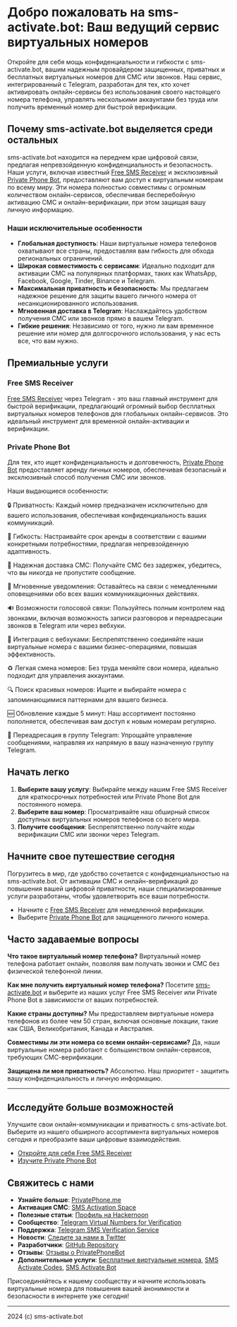 # Добро пожаловать на sms-activate.bot: Ваш ведущий сервис виртуальных номеров

Откройте для себя мощь конфиденциальности и гибкости с sms-activate.bot, вашим надежным провайдером защищенных, приватных и бесплатных виртуальных номеров для СМС или звонков. Наш сервис, интегрированный с Telegram, разработан для тех, кто хочет активировать онлайн-сервисы без использования своего настоящего номера телефона, управлять несколькими аккаунтами без труда или получить временный номер для быстрой верификации.

## Почему sms-activate.bot выделяется среди остальных

sms-activate.bot находится на переднем крае цифровой связи, предлагая непревзойденную конфиденциальность и безопасность. Наши услуги, включая известный [Free SMS Receiver](https://t.me/FreeSmsReceiver) и эксклюзивный [Private Phone Bot](https://t.me/PrivatePhoneBot), предоставляют вам доступ к виртуальным номерам по всему миру. Эти номера полностью совместимы с огромным количеством онлайн-сервисов, обеспечивая бесперебойную активацию СМС и онлайн-верификации, при этом защищая вашу личную информацию.

### Наши исключительные особенности

- **Глобальная доступность**: Наши виртуальные номера телефонов охватывают все страны, предоставляя вам гибкость для обхода региональных ограничений.
- **Широкая совместимость с сервисами**: Идеально подходит для активации СМС на популярных платформах, таких как WhatsApp, Facebook, Google, Tinder, Binance и Telegram.
- **Максимальная приватность и безопасность**: Мы предлагаем надежное решение для защиты вашего личного номера от несанкционированного использования.
- **Мгновенная доставка в Telegram**: Наслаждайтесь удобством получения СМС или звонков прямо в вашем Telegram.
- **Гибкие решения**: Независимо от того, нужно ли вам временное решение или номер для долгосрочного использования, у нас есть все, что вам нужно.

## Премиальные услуги

### Free SMS Receiver

[Free SMS Receiver](https://t.me/FreeSmsReceiver) через Telegram - это ваш главный инструмент для быстрой верификации, предлагающий огромный выбор бесплатных виртуальных номеров телефонов для глобальных онлайн-сервисов. Это идеальный инструмент для временной онлайн-активации и верификации.

### Private Phone Bot

Для тех, кто ищет конфиденциальность и долговечность, [Private Phone Bot](https://t.me/PrivatePhoneBot) предоставляет аренду личных номеров, обеспечивая безопасный и эксклюзивный способ получения СМС или звонков.

Наши выдающиеся особенности:

🔒 Приватность: Каждый номер предназначен исключительно для вашего использования, обеспечивая конфиденциальность ваших коммуникаций.

📆 Гибкость: Настраивайте срок аренды в соответствии с вашими конкретными потребностями, предлагая непревзойденную адаптивность.

🚀 Надежная доставка СМС: Получайте СМС без задержек, убедитесь, что вы никогда не пропустите сообщение.

📲 Мгновенные уведомления: Оставайтесь на связи с немедленными оповещениями обо всех ваших коммуникационных действиях.

🔊 Возможности голосовой связи: Пользуйтесь полным контролем над звонками, включая возможность записи разговоров и переадресации звонков в Telegram или через вебхуки.

🔗 Интеграция с вебхуками: Беспрепятственно соединяйте наши виртуальные номера с вашими бизнес-операциями, повышая эффективность.

♻️ Легкая смена номеров: Без труда меняйте свои номера, идеально подходит для управления аккаунтами.

🔍 Поиск красивых номеров: Ищите и выбирайте номера с запоминающимися паттернами для вашего бизнеса.

🆕 Обновление каждые 5 минут: Наш ассортимент постоянно пополняется, обеспечивая вам доступ к новым номерам регулярно.

📢 Переадресация в группу Telegram: Упрощайте управление сообщениями, направляя их напрямую в вашу назначенную группу Telegram.

## Начать легко

1. **Выберите вашу услугу**: Выбирайте между нашим Free SMS Receiver для краткосрочных потребностей или Private Phone Bot для постоянного номера.
2. **Выберите ваш номер**: Просматривайте наш обширный список доступных виртуальных номеров телефонов со всего мира.
3. **Получите сообщения**: Беспрепятственно получайте коды верификации СМС или звонки через Telegram.

## Начните свое путешествие сегодня

Погрузитесь в мир, где удобство сочетается с конфиденциальностью на sms-activate.bot. От активации СМС и онлайн-верификаций до повышения вашей цифровой приватности, наши специализированные услуги разработаны, чтобы удовлетворить все ваши потребности.

- Начните с [Free SMS Receiver](https://t.me/FreeSmsReceiver) для немедленной верификации.
- Выберите [Private Phone Bot](https://t.me/PrivatePhoneBot) для защищенного личного номера.

## Часто задаваемые вопросы

**Что такое виртуальный номер телефона?**
Виртуальный номер телефона работает онлайн, позволяя вам получать звонки и СМС без физической телефонной линии.

**Как мне получить виртуальный номер телефона?**
Посетите [sms-activate.bot](https://sms-activate.bot) и выберите из наших услуг Free SMS Receiver или Private Phone Bot в зависимости от ваших потребностей.

**Какие страны доступны?**
Мы предоставляем виртуальные номера телефонов из более чем 50 стран, включая основные локации, такие как США, Великобритания, Канада и Австралия.

**Совместимы ли эти номера со всеми онлайн-сервисами?**
Да, наши виртуальные номера работают с большинством онлайн-сервисов, требующих СМС-верификации.

**Защищена ли моя приватность?**
Абсолютно. Наш приоритет - защитить вашу конфиденциальность и личную информацию.

---

## Исследуйте больше возможностей

Улучшите свои онлайн-коммуникации и приватность с sms-activate.bot. Выберите из нашего обширного ассортимента виртуальных номеров сегодня и преобразите ваши цифровые взаимодействия.

- [Откройте для себя Free SMS Receiver](https://t.me/FreeSmsReceiver)
- [Изучите Private Phone Bot](https://t.me/PrivatePhoneBot)

## Свяжитесь с нами

- **Узнайте больше**: [PrivatePhone.me](https://privatephone.me)
- **Активация СМС**: [SMS Activation Space](https://sms-activate.space/)
- **Полезные статьи**: [Профиль на Hackernoon](https://hackernoon.com/u/privatephonebot)
- **Сообщество**: [Telegram Virtual Numbers for Verification](https://t.me/SmsVerificationService)
- **Поддержка**: [Telegram SMS Verification Service](https://t.me/SmsVerificationService)
- **Новости**: [Следите за нами в Twitter](https://twitter.com/PrivatePhoneBot)
- **Разработчики**: [GitHub Repository](https://github.com/VirtualPhoneNumber)
- **Отзывы**: [Отзывы о PrivatePhoneBot](https://t.me/PrivatePhoneReviews)
- **Дополнительные услуги**: [Бесплатные виртуальные номера](http://freevirtualnumbers.com), [SMS Activate Codes](https://sms-activate.codes), [SMS Activate Bot](https://sms-activate.bot)

Присоединяйтесь к нашему сообществу и начните использовать виртуальные номера для повышения вашей анонимности и безопасности в интернете уже сегодня!

---

2024 (c) sms-activate.bot

